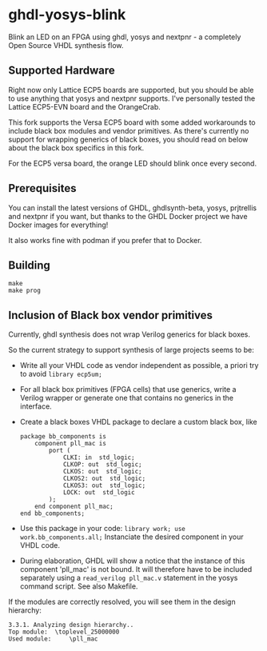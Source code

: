 # ghdl-yosys-blink

Blink an LED on an FPGA using ghdl, yosys and nextpnr - a completely
Open Source VHDL synthesis flow.

## Supported Hardware

Right now only Lattice ECP5 boards are supported, but you should be able
to use anything that yosys and nextpnr supports. I've personally tested
the Lattice ECP5-EVN board and the OrangeCrab.

This fork supports the Versa ECP5 board with some added workarounds to include
black box modules and vendor primitives. As there's currently no support for
wrapping generics of black boxes, you should read on below about the black box
specifics in this fork.

For the ECP5 versa board, the orange LED should blink once every second.

## Prerequisites

You can install the latest versions of GHDL, ghdlsynth-beta, yosys, prjtrellis
and nextpnr if you want, but thanks to the GHDL Docker project we have Docker
images for everything!

It also works fine with podman if you prefer that to Docker.

## Building

```
make
make prog
```

## Inclusion of Black box vendor primitives

Currently, ghdl synthesis does not wrap Verilog generics for black boxes.

So the current strategy to support synthesis of large projects seems to be:

 - Write all your VHDL code as vendor independent as possible, a priori try to
  avoid `library ecp5um;`
 - For all black box primitives (FPGA cells) that use generics, write a Verilog
 wrapper or generate one that contains no generics in the interface.
 - Create a black boxes VHDL package to declare a custom black box, like

   ```
   package bb_components is 
       component pll_mac is
           port (
               CLKI: in  std_logic; 
               CLKOP: out  std_logic; 
               CLKOS: out  std_logic; 
               CLKOS2: out  std_logic; 
               CLKOS3: out  std_logic;
               LOCK: out  std_logic
           );
       end component pll_mac;
   end bb_components;
   ```
 - Use this package in your code:
   `library work; use work.bb_components.all;`
   Instanciate the desired component in your VHDL code.
 
 - During elaboration, GHDL will show a notice that the instance of this component
   'pll_mac' is not bound. It will therefore have to be included separately using
   a `read_verilog pll_mac.v` statement in the yosys command script.
   See also Makefile.

If the modules are correctly resolved, you will see them in the design
hierarchy:

```
3.3.1. Analyzing design hierarchy..
Top module:  \toplevel_25000000
Used module:     \pll_mac
```

